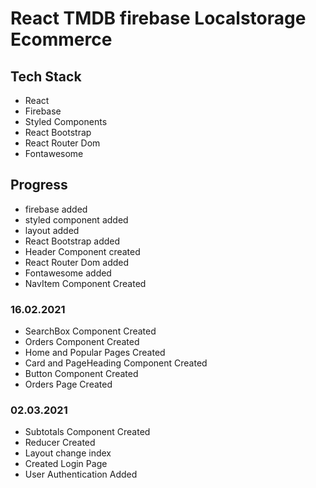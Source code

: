 # React TMDB firebase Localstorage Ecommerce

## Tech Stack

- React
- Firebase
- Styled Components
- React Bootstrap
- React Router Dom
- Fontawesome

## Progress

- firebase added
- styled component added
- layout added
- React Bootstrap added
- Header Component created
- React Router Dom added
- Fontawesome added
- NavItem Component Created

### 16.02.2021

- SearchBox Component Created
- Orders Component Created
- Home and Popular Pages Created
- Card and PageHeading Component Created
- Button Component Created
- Orders Page Created

### 02.03.2021

- Subtotals Component Created
- Reducer Created
- Layout change index
- Created Login Page
- User Authentication Added
